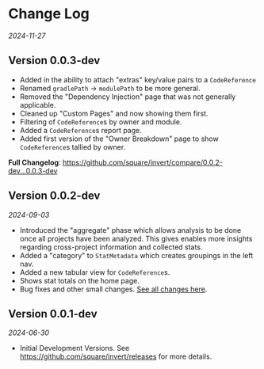 # Change Log

_2024-11-27_

## Version 0.0.3-dev
* Added in the ability to attach "extras" key/value pairs to a `CodeReference`
* Renamed `gradlePath` -> `modulePath` to be more general.
* Removed the "Dependency Injection" page that was not generally applicable.
* Cleaned up "Custom Pages" and now showing them first.
* Filtering of `CodeReference`s by owner and module.
* Added a `CodeReference`s report page.
* Added first version of the "Owner Breakdown" page to show `CodeReference`s tallied by owner.

**Full Changelog**: https://github.com/square/invert/compare/0.0.2-dev...0.0.3-dev

## Version 0.0.2-dev

_2024-09-03_

* Introduced the "aggregate" phase which allows analysis to be done once all projects have been analyzed.  This gives enables more insights regarding cross-project information and collected stats.
* Added a "category" to `StatMetadata` which creates groupings in the left nav.
* Added a new tabular view for `CodeReference`s.
* Shows stat totals on the home page.
* Bug fixes and other small changes.  [See all changes here](https://github.com/square/invert/compare/0.0.1-dev...0.0.2-dev).

## Version 0.0.1-dev

_2024-06-30_

* Initial Development Versions.  See https://github.com/square/invert/releases for more details.
